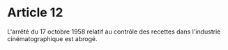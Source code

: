 # Article 12

L'arrêté du 17 octobre 1958 relatif au contrôle des recettes dans l'industrie cinématographique est abrogé.
